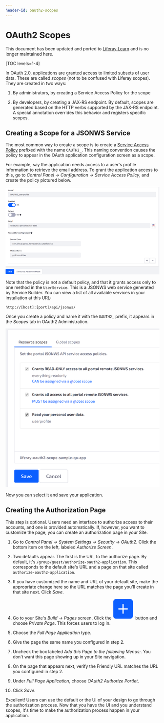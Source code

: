 ```yaml
---
header-id: oauth2-scopes
---
```


# OAuth2 Scopes

<aside class="alert alert-info">
   <span class="wysiwyg-color-blue120">This document has been updated and ported to <a href="https://learn.liferay.com/dxp/latest/en/headless-delivery/using-oauth2/oauth2-scopes.html">Liferay Learn</a> and is no longer maintained here.</span>
</aside>

[TOC levels=1-4]

In OAuth 2.0, applications are granted access to limited subsets of user data.
These are called *scopes* (not to be confused with Liferay scopes). They are
created in two ways: 

1.  By administrators, by creating a Service Access Policy for the scope

2.  By developers, by creating a JAX-RS endpoint. By default, scopes are 
    generated based on the HTTP verbs supported by the JAX-RS endpoint.
    A special annotation overrides this behavior and registers specific scopes. 

## Creating a Scope for a JSONWS Service

The most common way to create a scope is to create a 
[Service Access Policy](/docs/7-2/deploy/-/knowledge_base/d/service-access-policies)
prefixed with the name `OAUTH2_`. This naming convention causes the policy to appear
in the OAuth application configuration screen as a scope. 

For example, say the application needs access to a user's profile information to
retrieve the email address. To grant the application access to this, go to
*Control Panel* &rarr; *Configuration* &rarr; *Service Access Policy*, and
create the policy pictured below. 

![Figure 1: A Service Access Policy defines a scope for OAuth 2.0 applications.](../../../images/oauth-service-access-policy.png)

Note that the policy is not a default policy, and that it grants access only to
one method in the `UserService`. This is a JSONWS web service generated by
Service Builder. You can view a list of all available services in your
installation at this URL: 

    http://[host]:[port]/api/jsonws/

Once you create a policy and name it with the `OAUTH2_` prefix, it appears in
the *Scopes* tab in OAuth2 Administration. 

![Figure 2: Scopes named with the proper prefix appear in the Scopes tab of your application configuration.](../../../images/oauth-scopes-tab.png)

Now you can select it and save your application. 

## Creating the Authorization Page

This step is optional. Users need an interface to authorize access to their
accounts, and one is provided automatically. If, however, you want to customize
the page, you can create an authorization page in your Site. 

1.  Go to *Control Panel* &rarr; *System Settings* &rarr; *Security* &rarr;
    *OAuth2*. Click the bottom item on the left, labeled *Authorize Screen*. 

2.  Two defaults appear. The first is the URL to the authorize page. By default,
    it's `/group/guest/authorize-oauth2-application`. This corresponds to the
    default site's URL and a page on that site called
    `authorize-oauth2-application`. 

3.  If you have customized the name and URL of your default site, make the
    appropriate change here so the URL matches the page you'll create in that
    site next. Click *Save*. 

4.  Go to your Site's *Build* &rarr; *Pages* screen. Click the
    ![add](../../../images/icon-add.png) button and choose *Private Page*. This forces
    users to log in. 

5.  Choose the *Full Page Application* type. 

6.  Give the page the same name you configured in step 2. 

7.  Uncheck the box labeled *Add this Page to the following Menus:*. You don't
    want this page showing up in your Site navigation. 

8.  On the page that appears next, verify the Friendly URL matches the URL you
    configured in step 2. 

9.  Under *Full Page Application*, choose *OAuth2 Authorize Portlet*. 

10. Click *Save*. 

Excellent! Users can use the default or the UI of your design to go through the
authorization process. Now that you have the UI and you understand scopes, it's
time to make the authorization process happen in your application. 
